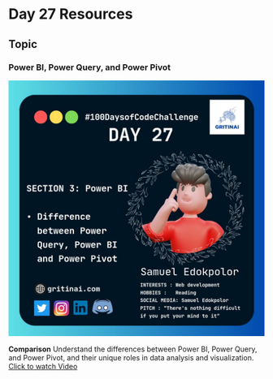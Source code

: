 # Day 27 Resources

## Topic

### Power BI, Power Query, and Power Pivot

![100 days of code Day 27](https://github.com/GritinAI/100daysofcode2.0/blob/main/Images/Day27.jpg)


**Comparison** Understand the differences between Power BI, Power Query, and Power Pivot, and their unique roles in data analysis and visualization.
[Click to watch Video](https://www.youtube.com/watch?v=TNtn-eYpNmQ)
